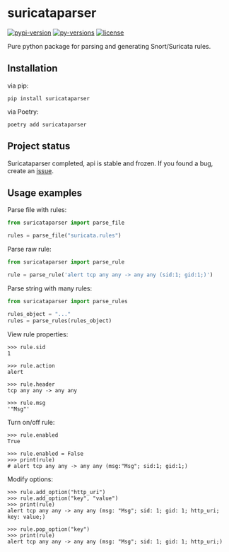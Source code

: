 # suricataparser

[![pypi-version](https://badge.fury.io/py/suricataparser.svg)](https://pypi.org/project/suricataparser)
[![py-versions](https://img.shields.io/pypi/pyversions/suricataparser.svg)](https://pypi.org/project/suricataparser)
[![license](https://img.shields.io/pypi/l/suricataparser.svg)](https://github.com/m-chrome/py-suricataparser/blob/master/LICENSE)

Pure python package for parsing and generating Snort/Suricata rules.

## Installation

via pip:

```shell
pip install suricataparser
```

via Poetry:

```shell
poetry add suricataparser
```

## Project status

Suricataparser completed, api is stable and frozen. If you found a bug, 
create an [issue](https://github.com/m-chrome/py-suricataparser/issues/new).

## Usage examples

Parse file with rules:

```python
from suricataparser import parse_file

rules = parse_file("suricata.rules")
```

Parse raw rule:

```python
from suricataparser import parse_rule

rule = parse_rule('alert tcp any any -> any any (sid:1; gid:1;)')
```

Parse string with many rules:

```python
from suricataparser import parse_rules

rules_object = "..."
rules = parse_rules(rules_object)
```

View rule properties:

```
>>> rule.sid
1

>>> rule.action
alert

>>> rule.header
tcp any any -> any any

>>> rule.msg
'"Msg"'
```

Turn on/off rule:

```
>>> rule.enabled
True

>>> rule.enabled = False
>>> print(rule)
# alert tcp any any -> any any (msg:"Msg"; sid:1; gid:1;)
```

Modify options:

```
>>> rule.add_option("http_uri")
>>> rule.add_option("key", "value")
>>> print(rule)
alert tcp any any -> any any (msg: "Msg"; sid: 1; gid: 1; http_uri; key: value;)

>>> rule.pop_option("key")
>>> print(rule)
alert tcp any any -> any any (msg: "Msg"; sid: 1; gid: 1; http_uri;)
```

